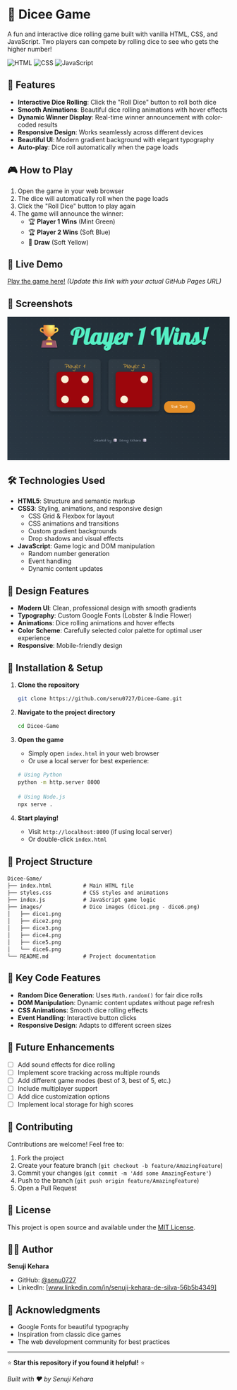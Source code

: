 # 🎲 Dicee Game

A fun and interactive dice rolling game built with vanilla HTML, CSS, and JavaScript. Two players can compete by rolling dice to see who gets the higher number!

![HTML](https://img.shields.io/badge/HTML-14.3%25-orange)
![CSS](https://img.shields.io/badge/CSS-47.5%25-blue)
![JavaScript](https://img.shields.io/badge/JavaScript-38.2%25-yellow)

## 🌟 Features

- **Interactive Dice Rolling**: Click the "Roll Dice" button to roll both dice
- **Smooth Animations**: Beautiful dice rolling animations with hover effects
- **Dynamic Winner Display**: Real-time winner announcement with color-coded results
- **Responsive Design**: Works seamlessly across different devices
- **Beautiful UI**: Modern gradient background with elegant typography
- **Auto-play**: Dice roll automatically when the page loads

## 🎮 How to Play

1. Open the game in your web browser
2. The dice will automatically roll when the page loads
3. Click the "Roll Dice" button to play again
4. The game will announce the winner:
   - 🏆 **Player 1 Wins** (Mint Green)
   - 🏆 **Player 2 Wins** (Soft Blue)  
   - 🎲 **Draw** (Soft Yellow)

## 🚀 Live Demo

[Play the game here!](https://senu0727.github.io/Dicee-Game) *(Update this link with your actual GitHub Pages URL)*

## 📸 Screenshots

![Game Screenshot](preview.png)


## 🛠️ Technologies Used

- **HTML5**: Structure and semantic markup
- **CSS3**: Styling, animations, and responsive design
  - CSS Grid & Flexbox for layout
  - CSS animations and transitions
  - Custom gradient backgrounds
  - Drop shadows and visual effects
- **JavaScript**: Game logic and DOM manipulation
  - Random number generation
  - Event handling
  - Dynamic content updates

## 🎨 Design Features

- **Modern UI**: Clean, professional design with smooth gradients
- **Typography**: Custom Google Fonts (Lobster & Indie Flower)
- **Animations**: Dice rolling animations and hover effects
- **Color Scheme**: Carefully selected color palette for optimal user experience
- **Responsive**: Mobile-friendly design

## 🔧 Installation & Setup

1. **Clone the repository**
   ```bash
   git clone https://github.com/senu0727/Dicee-Game.git
   ```

2. **Navigate to the project directory**
   ```bash
   cd Dicee-Game
   ```

3. **Open the game**
   - Simply open `index.html` in your web browser
   - Or use a local server for best experience:
   ```bash
   # Using Python
   python -m http.server 8000
   
   # Using Node.js
   npx serve .
   ```

4. **Start playing!**
   - Visit `http://localhost:8000` (if using local server)
   - Or double-click `index.html`

## 📁 Project Structure

```
Dicee-Game/
├── index.html          # Main HTML file
├── styles.css          # CSS styles and animations
├── index.js            # JavaScript game logic
├── images/             # Dice images (dice1.png - dice6.png)
│   ├── dice1.png
│   ├── dice2.png
│   ├── dice3.png
│   ├── dice4.png
│   ├── dice5.png
│   └── dice6.png
└── README.md           # Project documentation
```

## 🎯 Key Code Features

- **Random Dice Generation**: Uses `Math.random()` for fair dice rolls
- **DOM Manipulation**: Dynamic content updates without page refresh
- **CSS Animations**: Smooth dice rolling effects
- **Event Handling**: Interactive button clicks
- **Responsive Design**: Adapts to different screen sizes

## 🚀 Future Enhancements

- [ ] Add sound effects for dice rolling
- [ ] Implement score tracking across multiple rounds
- [ ] Add different game modes (best of 3, best of 5, etc.)
- [ ] Include multiplayer support
- [ ] Add dice customization options
- [ ] Implement local storage for high scores

## 🤝 Contributing

Contributions are welcome! Feel free to:

1. Fork the project
2. Create your feature branch (`git checkout -b feature/AmazingFeature`)
3. Commit your changes (`git commit -m 'Add some AmazingFeature'`)
4. Push to the branch (`git push origin feature/AmazingFeature`)
5. Open a Pull Request

## 📄 License

This project is open source and available under the [MIT License](LICENSE).

## 👨‍💻 Author

**Senuji Kehara**
- GitHub: [@senu0727](https://github.com/senu0727)
- LinkedIn: [www.linkedin.com/in/senuji-kehara-de-silva-56b5b4349]


## 🙏 Acknowledgments

- Google Fonts for beautiful typography
- Inspiration from classic dice games
- The web development community for best practices

---

⭐ **Star this repository if you found it helpful!** ⭐

*Built with ❤️ by Senuji Kehara*
